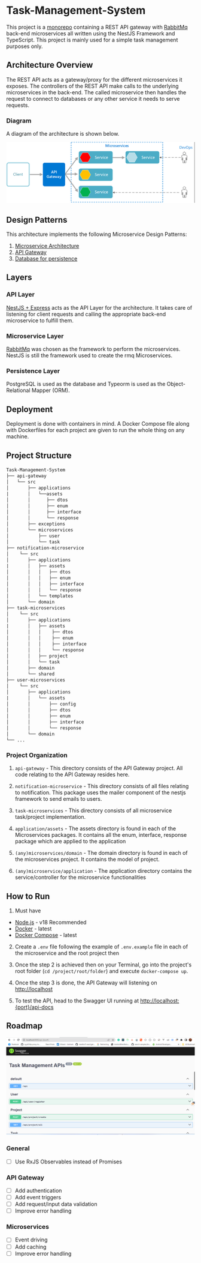 # Task-Management-System

This project is a [monorepo](https://monorepo.tools/) containing a REST API gateway with [RabbitMq](https://www.rabbitmq.com/) back-end microservices all written using the NestJS Framework and TypeScript. This project is mainly used for a simple task management purposes only.

## Architecture Overview

The REST API acts as a gateway/proxy for the different microservices it exposes. The controllers of the REST API make calls to the underlying microservices in the back-end. The called microservice then handles the request to connect to databases or any other service it needs to serve requests.

### Diagram

A diagram of the architecture is shown below.

![img_2.png](architecture-design.png)


## Design Patterns

This architecture implements the following Microservice Design Patterns:

1. [Microservice Architecture](https://microservices.io/patterns/microservices.html)
2. [API Gateway](https://microservices.io/patterns/apigateway.html)
3. [Database for persistence](https://microservices.io/patterns/data/database-per-service.html)

## Layers

### API Layer

[NestJS + Express](https://nestjs.com/) acts as the API Layer for the architecture. It takes care of listening for client requests and calling the appropriate back-end microservice to fulfill them.

### Microservice Layer

[RabbitMq](https://www.rabbitmq.com/) was chosen as the framework to perform the microservices. NestJS is still the framework used to create the rmq Microservices.

### Persistence Layer

PostgreSQL is used as the database and Typeorm is used as the Object-Relational Mapper (ORM).

## Deployment

Deployment is done with containers in mind. A Docker Compose file along with Dockerfiles for each project are given to run the whole thing on any machine.

## Project Structure


```
Task-Management-System
├── api-gateway
│   └── src
│       ├── applications
|       │   └──assets
│       │      ├── dtos
│       │      ├── enum
│       │      ├── interface
│       │      └── response
│       ├── exceptions
│       └── microservices
│           ├── user
│           └── task   
├── notification-microservice
│    └── src
│       ├── applications
|       │   ├── assets
│       │   │   ├── dtos
│       │   │   ├── enum
│       │   │   ├── interface
│       │   │   └── response
│       │   └── templates
│       └── domain 
├── task-microservices
│    └── src
│       ├── applications
|       │   ├── assets
│       │   │    ├── dtos
│       │   │    ├── enum
│       │   │    ├── interface
│       │   │    └── response
│       │   ├── project
│       │   └── task
│       ├── domain
│       └── shared
├── user-microservices
│    └── src
│       ├── applications
|       │   └── assets
│       │       ├── config 
│       │       ├── dtos
│       │       ├── enum
│       │       ├── interface
│       │       └── response
│       └── domain
└── ...
```

### Project Organization

1. `api-gateway` - This directory consists of the API Gateway project. All code relating to the API Gateway resides here.

2. `notification-microservice` - This directory consists of all files relating to notification. This package uses the mailer component of the nestjs framework to send emails to users.

3. `task-microservices` - This directory consists of all microservice task/project implementation.

4. `application/assets` - The assets directory is found in each of the Microservices packages. It contains all the enum, interface, response package which are applied to the application

5. `(any)microservices/domain` - The domain directory is found in each of the microservices project. It contains the model of project.

6. `(any)microservice/application` - The application directory contains the service/controller for the microservice functionalities
## How to Run

1. Must have 
- [Node.js](https://nodejs.org/en/) - v18 Recommended
- [Docker](https://docs.docker.com/get-docker/) - latest
- [Docker Compose](https://docs.docker.com/compose/install/) - latest

2. Create a `.env` file following the example of `.env.example` file in each of the microservice and the root project then

3. Once the step 2 is achieved then on your Terminal, go into the project's root folder (`cd /project/root/folder`) and execute `docker-compose up`.

4. Once the step 3 is done, the API Gateway will listening on [http://localhost](http://localhost:{yourPort})

5. To test the API, head to the Swagger UI running at [http://localhost:{port}/api-docs](http://localhost:{port}/api-docs)

## Roadmap

![img.png](swagger.png)

### General

- [ ] Use RxJS Observables instead of Promises

### API Gateway

- [ ] Add authentication
- [ ] Add event triggers
- [ ] Add request/input data validation
- [ ] Improve error handling

### Microservices

- [ ] Event driving
- [ ] Add caching
- [ ] Improve error handling